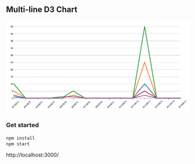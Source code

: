 ## Multi-line D3 Chart
![image info](./sample-1.png)

### Get started
```
npm install
npm start
```
http://localhost:3000/


